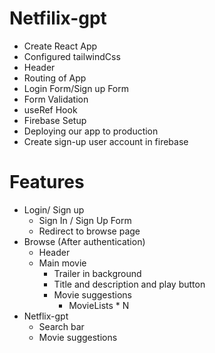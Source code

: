 # Netfilix-gpt

- Create React App
- Configured tailwindCss
- Header
- Routing of App
- Login Form/Sign up Form
- Form Validation
- useRef Hook
- Firebase Setup
- Deploying our app to production
- Create sign-up user account in firebase

# Features

- Login/ Sign up
  - Sign In / Sign Up Form
  - Redirect to browse page
- Browse (After authentication)
  - Header
  - Main movie
    - Trailer in background
    - Title and description and play button
    - Movie suggestions
      - MovieLists \* N
- Netflix-gpt
  - Search bar
  - Movie suggestions
